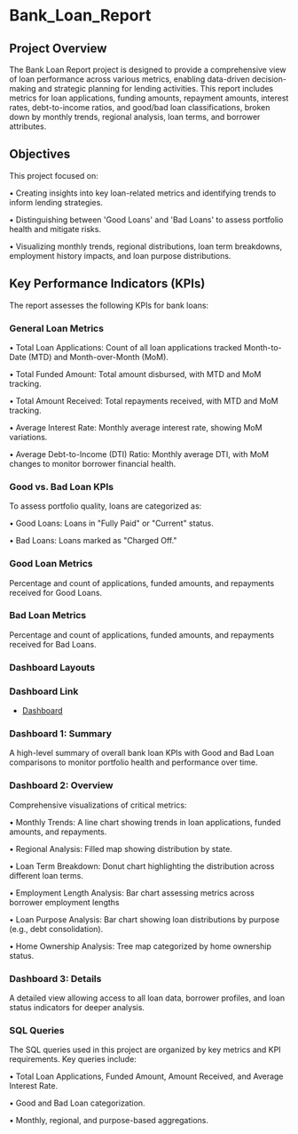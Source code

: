 # Bank_Loan_Report
## Project Overview

The Bank Loan Report project is designed to provide a comprehensive view of loan performance across various metrics, enabling data-driven decision-making and strategic planning for lending activities. This report includes metrics for loan applications, funding amounts, repayment amounts, interest rates, debt-to-income ratios, and good/bad loan classifications, broken down by monthly trends, regional analysis, loan terms, and borrower attributes.

## Objectives
This project focused on:

•	Creating insights into key loan-related metrics and identifying trends to inform lending strategies.

•	Distinguishing between 'Good Loans' and 'Bad Loans' to assess portfolio health and mitigate risks.

•	Visualizing monthly trends, regional distributions, loan term breakdowns, employment history impacts, and loan purpose distributions.
## Key Performance Indicators (KPIs)
The report assesses the following KPIs for bank loans:
### General Loan Metrics

•	Total Loan Applications: Count of all loan applications tracked Month-to-Date (MTD) and Month-over-Month (MoM).

•	Total Funded Amount: Total amount disbursed, with MTD and MoM tracking.

•	Total Amount Received: Total repayments received, with MTD and MoM tracking.

•	Average Interest Rate: Monthly average interest rate, showing MoM variations.

•	Average Debt-to-Income (DTI) Ratio: Monthly average DTI, with MoM changes to monitor borrower financial health.

### Good vs. Bad Loan KPIs

To assess portfolio quality, loans are categorized as:

•	Good Loans: Loans in "Fully Paid" or "Current" status.

•	Bad Loans: Loans marked as "Charged Off."

### Good Loan Metrics
Percentage and count of applications, funded amounts, and repayments received for Good Loans.

### Bad Loan Metrics

Percentage and count of applications, funded amounts, and repayments received for Bad Loans.
### Dashboard Layouts
### Dashboard Link
- <a href="https://public.tableau.com/app/profile/raja.srikar.vihar.visam8029/viz/BankLoanReportSummary_17315410826080/SUMMARY" >Dashboard </a>
### Dashboard 1: Summary

A high-level summary of overall bank loan KPIs with Good and Bad Loan comparisons to monitor portfolio health and performance over time.

### Dashboard 2: Overview

Comprehensive visualizations of critical metrics:

•	Monthly Trends: A line chart showing trends in loan applications, funded amounts, and repayments.

•	Regional Analysis: Filled map showing distribution by state.

•	Loan Term Breakdown: Donut chart highlighting the distribution across different loan terms.

•	Employment Length Analysis: Bar chart assessing metrics across borrower employment lengths

•	Loan Purpose Analysis: Bar chart showing loan distributions by purpose (e.g., debt consolidation).

•	Home Ownership Analysis: Tree map categorized by home ownership status.

### Dashboard 3: Details

A detailed view allowing access to all loan data, borrower profiles, and loan status indicators for deeper analysis.
### SQL Queries

The SQL queries used in this project are organized by key metrics and KPI requirements. Key queries include:

•	Total Loan Applications, Funded Amount, Amount Received, and Average Interest Rate.

•	Good and Bad Loan categorization.

•	Monthly, regional, and purpose-based aggregations.


